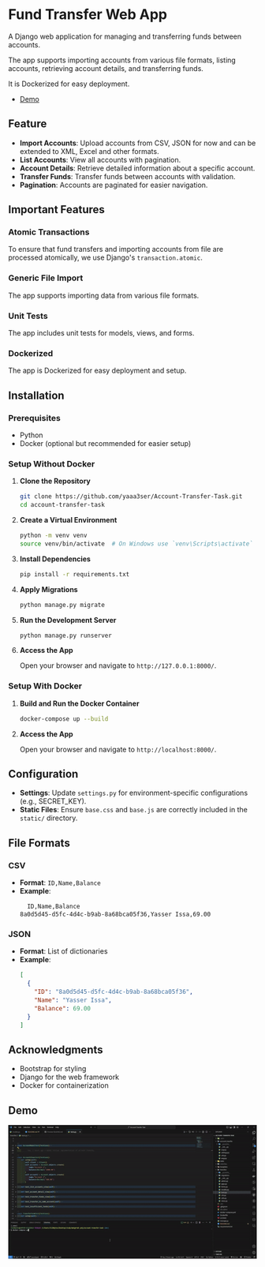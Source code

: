 # Fund Transfer Web App

A Django web application for managing and transferring funds between accounts.

The app supports importing accounts from various file formats, listing accounts, retrieving account details, and transferring funds.

It is Dockerized for easy deployment.

- [Demo](#demo)

## Feature


- **Import Accounts**: Upload accounts from CSV, JSON for now and can be extended to XML, Excel and other formats.
- **List Accounts**: View all accounts with pagination.
- **Account Details**: Retrieve detailed information about a specific account.
- **Transfer Funds**: Transfer funds between accounts with validation.
- **Pagination**: Accounts are paginated for easier navigation.

## Important Features

### **Atomic Transactions**

To ensure that fund transfers and importing accounts from file are processed atomically, we use Django's `transaction.atomic`.


### **Generic File Import**

The app supports importing data from various file formats.

### **Unit Tests**

The app includes unit tests for models, views, and forms.

### **Dockerized**

The app is Dockerized for easy deployment and setup.


## Installation

### Prerequisites

- Python
- Docker (optional but recommended for easier setup)

### Setup Without Docker

1. **Clone the Repository**

   ```bash
   git clone https://github.com/yaaa3ser/Account-Transfer-Task.git
   cd account-transfer-task
   ```

2. **Create a Virtual Environment**

   ```bash
   python -m venv venv
   source venv/bin/activate  # On Windows use `venv\Scripts\activate`
   ```

3. **Install Dependencies**

   ```bash
   pip install -r requirements.txt
   ```

4. **Apply Migrations**

   ```bash
   python manage.py migrate
   ```

5. **Run the Development Server**

   ```bash
   python manage.py runserver
   ```

6. **Access the App**

   Open your browser and navigate to `http://127.0.0.1:8000/`.

### Setup With Docker

1. **Build and Run the Docker Container**

   ```bash
   docker-compose up --build
   ```

2. **Access the App**

   Open your browser and navigate to `http://localhost:8000/`.

## Configuration

- **Settings**: Update `settings.py` for environment-specific configurations (e.g., SECRET_KEY).
- **Static Files**: Ensure `base.css` and `base.js` are correctly included in the `static/` directory.

## File Formats

### CSV
- **Format**: `ID,Name,Balance`
- **Example**:
  ```csv
    ID,Name,Balance
  8a0d5d45-d5fc-4d4c-b9ab-8a68bca05f36,Yasser Issa,69.00
  ```

### JSON
- **Format**: List of dictionaries
- **Example**:
  ```json
  [
    {
      "ID": "8a0d5d45-d5fc-4d4c-b9ab-8a68bca05f36",
      "Name": "Yasser Issa",
      "Balance": 69.00
    }
  ]
  ```

## Acknowledgments

- Bootstrap for styling
- Django for the web framework
- Docker for containerization


## Demo
![Demo](./demo.gif)
